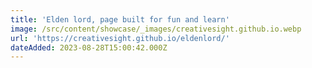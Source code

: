 ```yaml
---
title: 'Elden lord, page built for fun and learn'
image: /src/content/showcase/_images/creativesight.github.io.webp
url: 'https://creativesight.github.io/eldenlord/'
dateAdded: 2023-08-28T15:00:42.000Z
---
```


